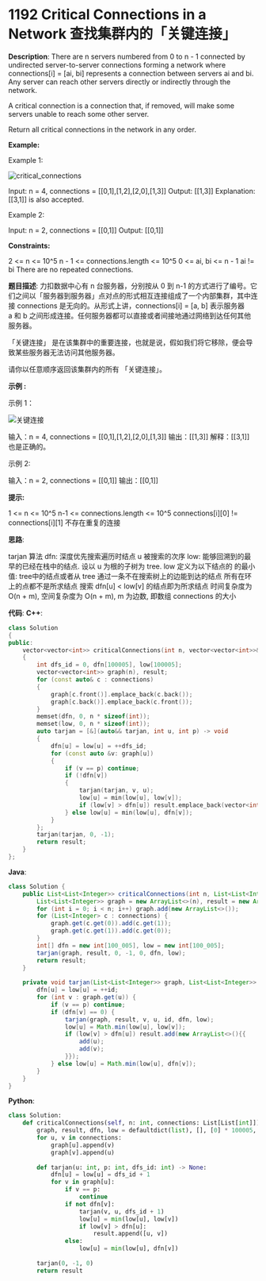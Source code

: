 # 1192 Critical Connections in a Network 查找集群内的「关键连接」

__Description__:
There are n servers numbered from 0 to n - 1 connected by undirected server-to-server connections forming a network where connections[i] = [ai, bi] represents a connection between servers ai and bi. Any server can reach other servers directly or indirectly through the network.

A critical connection is a connection that, if removed, will make some servers unable to reach some other server.

Return all critical connections in the network in any order.

__Example:__

Example 1:

![critical_connections](https://assets.leetcode.com/uploads/2019/09/03/1537_ex1_2.png)

Input: n = 4, connections = [[0,1],[1,2],[2,0],[1,3]]
Output: [[1,3]]
Explanation: [[3,1]] is also accepted.

Example 2:

Input: n = 2, connections = [[0,1]]
Output: [[0,1]]

__Constraints:__

2 <= n <= 10^5
n - 1 <= connections.length <= 10^5
0 <= ai, bi <= n - 1
ai != bi
There are no repeated connections.

__题目描述__:
力扣数据中心有 n 台服务器，分别按从 0 到 n-1 的方式进行了编号。它们之间以「服务器到服务器」点对点的形式相互连接组成了一个内部集群，其中连接 connections 是无向的。从形式上讲，connections[i] = [a, b] 表示服务器 a 和 b 之间形成连接。任何服务器都可以直接或者间接地通过网络到达任何其他服务器。

「关键连接」 是在该集群中的重要连接，也就是说，假如我们将它移除，便会导致某些服务器无法访问其他服务器。

请你以任意顺序返回该集群内的所有 「关键连接」。

__示例 :__

示例 1：

![关键连接](https://assets.leetcode-cn.com/aliyun-lc-upload/original_images/critical-connections-in-a-network.png)

输入：n = 4, connections = [[0,1],[1,2],[2,0],[1,3]]
输出：[[1,3]]
解释：[[3,1]] 也是正确的。

示例 2:

输入：n = 2, connections = [[0,1]]
输出：[[0,1]]

__提示:__

1 <= n <= 10^5
n-1 <= connections.length <= 10^5
connections[i][0] != connections[i][1]
不存在重复的连接

__思路__:

tarjan 算法
dfn: 深度优先搜索遍历时结点 u 被搜索的次序
low: 能够回溯到的最早的已经在栈中的结点. 设以 u 为根的子树为 tree. low 定义为以下结点的  的最小值: tree中的结点或者从 tree 通过一条不在搜索树上的边能到达的结点
所有在环上的点都不是所求结点
搜索 dfn[u] < low[v] 的结点即为所求结点
时间复杂度为 O(n + m), 空间复杂度为 O(n + m), m 为边数, 即数组 connections 的大小

__代码__:
__C++__:

```C++
class Solution 
{
public:
    vector<vector<int>> criticalConnections(int n, vector<vector<int>>& connections) 
    {
        int dfs_id = 0, dfn[100005], low[100005];
        vector<vector<int>> graph(n), result;
        for (const auto& c : connections)
        {
            graph[c.front()].emplace_back(c.back());
            graph[c.back()].emplace_back(c.front());
        }
        memset(dfn, 0, n * sizeof(int));
        memset(low, 0, n * sizeof(int));
        auto tarjan = [&](auto&& tarjan, int u, int p) -> void 
        {
            dfn[u] = low[u] = ++dfs_id;
            for (const auto &v: graph[u]) 
            {
                if (v == p) continue;
                if (!dfn[v]) 
                {
                    tarjan(tarjan, v, u);
                    low[u] = min(low[u], low[v]);
                    if (low[v] > dfn[u]) result.emplace_back(vector<int>{u, v});
                } else low[u] = min(low[u], dfn[v]);
            }
        };
        tarjan(tarjan, 0, -1);
        return result;
    }
};
```

__Java__:

```Java
class Solution {
    public List<List<Integer>> criticalConnections(int n, List<List<Integer>> connections) {
        List<List<Integer>> graph = new ArrayList<>(n), result = new ArrayList<>();
        for (int i = 0; i < n; i++) graph.add(new ArrayList<>());
        for (List<Integer> c : connections) {
            graph.get(c.get(0)).add(c.get(1));
            graph.get(c.get(1)).add(c.get(0));
        }
        int[] dfn = new int[100_005], low = new int[100_005];
        tarjan(graph, result, 0, -1, 0, dfn, low);
        return result;
    }
    
    private void tarjan(List<List<Integer>> graph, List<List<Integer>> result, int u, int p, int id, int[] dfn, int[] low) {
        dfn[u] = low[u] = ++id;
        for (int v : graph.get(u)) {
            if (v == p) continue;
            if (dfn[v] == 0) {
                tarjan(graph, result, v, u, id, dfn, low);
                low[u] = Math.min(low[u], low[v]);
                if (low[v] > dfn[u]) result.add(new ArrayList<>(){{
                    add(u);
                    add(v);
                }});
            } else low[u] = Math.min(low[u], dfn[v]);
        }
    }
}
```

__Python__:

```Python
class Solution:
    def criticalConnections(self, n: int, connections: List[List[int]]) -> List[List[int]]:
        graph, result, dfn, low = defaultdict(list), [], [0] * 100005, [0] * 100005
        for u, v in connections:
            graph[u].append(v)
            graph[v].append(u)
        
        def tarjan(u: int, p: int, dfs_id: int) -> None:
            dfn[u] = low[u] = dfs_id + 1
            for v in graph[u]:
                if v == p:
                    continue
                if not dfn[v]:
                    tarjan(v, u, dfs_id + 1)
                    low[u] = min(low[u], low[v])
                    if low[v] > dfn[u]:
                        result.append([u, v])
                else:
                    low[u] = min(low[u], dfn[v])
                    
        tarjan(0, -1, 0)
        return result
```
